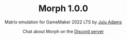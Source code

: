 <h1 align="center">Morph 1.0.0</h1>

<p align="center">Matrix emulation for GameMaker 2022 LTS by <a href="https://www.jujuadams.com/" target="_blank">Juju Adams</a></p>

<p align="center">Chat about Morph on the <a href="https://discord.gg/8krYCqr">Discord server</a></p>